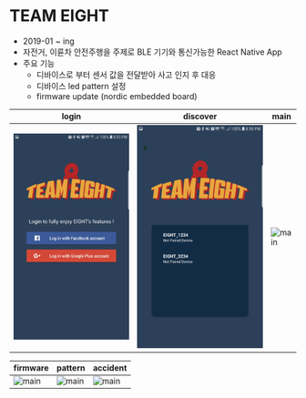 # TEAM EIGHT
- 2019-01 ~ ing
- 자전거, 이륜차 안전주행을 주제로 BLE 기기와 통신가능한 React Native App
- 주요 기능
  - 디바이스로 부터 센서 값을 전달받아 사고 인지 후 대응
  - 디바이스 led pattern 설정
  - firmware update (nordic embedded board)

| login | discover | main |
| - | - | - |
| ![main](screenshots/login.jpeg "login")| ![main](screenshots/discover.jpeg "discover") | ![main](screenshots/main.jpeg "main") |


| firmware | pattern | accident |
| - | - | - |
| ![main](intro/dialog.jpeg "dialog")| ![main](intro/pattern.jpeg "pattern") | ![main](intro/accident.jpeg "accident") |
